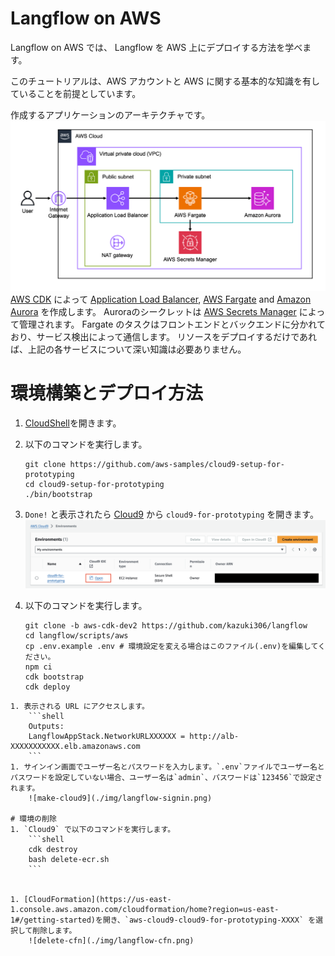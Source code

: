 # Langflow on AWS

Langflow on AWS では、 Langflow を AWS 上にデプロイする方法を学べます。

このチュートリアルは、AWS アカウントと AWS に関する基本的な知識を有していることを前提としています。

作成するアプリケーションのアーキテクチャです。
![langflow-archi](./img/langflow-archi.png)
[AWS CDK](https://aws.amazon.com/cdk/?nc2=type_a) によって  [Application Load Balancer](https://aws.amazon.com/elasticloadbalancing/application-load-balancer/?nc1=h_ls), [AWS Fargate](https://aws.amazon.com/fargate/?nc2=type_a) and [Amazon Aurora](https://aws.amazon.com/rds/aurora/?nc2=type_a) を作成します。
Auroraのシークレットは [AWS Secrets Manager](https://aws.amazon.com/secrets-manager/?nc2=type_a) によって管理されます。
Fargate のタスクはフロントエンドとバックエンドに分かれており、サービス検出によって通信します。
リソースをデプロイするだけであれば、上記の各サービスについて深い知識は必要ありません。

# 環境構築とデプロイ方法
1. [CloudShell](https://us-east-1.console.aws.amazon.com/cloudshell/home?region=us-east-1)を開きます。

1. 以下のコマンドを実行します。
    ```shell
    git clone https://github.com/aws-samples/cloud9-setup-for-prototyping
    cd cloud9-setup-for-prototyping
    ./bin/bootstrap
    ```

1. `Done!` と表示されたら [Cloud9](https://us-east-1.console.aws.amazon.com/cloud9control/home?region=us-east-1#/) から `cloud9-for-prototyping` を開きます。
    ![make-cloud9](./img/langflow-cloud9.png)

1. 以下のコマンドを実行します。
    ```shell
    git clone -b aws-cdk-dev2 https://github.com/kazuki306/langflow
    cd langflow/scripts/aws
    cp .env.example .env # 環境設定を変える場合はこのファイル(.env)を編集してください。
    npm ci
    cdk bootstrap
    cdk deploy
```
1. 表示される URL にアクセスします。
    ```shell
    Outputs:
    LangflowAppStack.NetworkURLXXXXXX = http://alb-XXXXXXXXXXX.elb.amazonaws.com
    ```
1. サインイン画面でユーザー名とパスワードを入力します。`.env`ファイルでユーザー名とパスワードを設定していない場合、ユーザー名は`admin`、パスワードは`123456`で設定されます。
    ![make-cloud9](./img/langflow-signin.png)

# 環境の削除
1. `Cloud9` で以下のコマンドを実行します。
    ```shell
    cdk destroy
    bash delete-ecr.sh
    ```


1. [CloudFormation](https://us-east-1.console.aws.amazon.com/cloudformation/home?region=us-east-1#/getting-started)を開き、`aws-cloud9-cloud9-for-prototyping-XXXX` を選択して削除します。
    ![delete-cfn](./img/langflow-cfn.png)